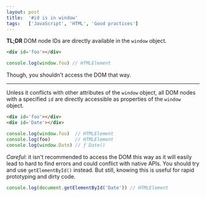 ```yaml
---
layout: post
title:  '#id is in window'
tags:   ['JavaScript', 'HTML', 'Good practices']
---
```


**TL;DR** DOM node IDs are directly available in the `window` object.
```html
<div id='foo'></div>
```
``` javascript
console.log(window.foo) // HTMLElement
```
Though, you shouldn't access the DOM that way.

<hr>

Unless it conflicts with other attributes of the `window` object, all DOM nodes with a specified `id` are directly accessible as properties of the `window` object.

```html
<div id='foo'></div>
<div id='Date'></div>
```
``` javascript
console.log(window.foo)  // HTMLElement
console.log(foo)         // HTMLElement
console.log(window.Date) // ƒ Date()
```

*Careful*: it isn't recommended to access the DOM this way as it will easily lead to hard to find errors and could conflict with native APIs. You should try and use `getElementById()` instead. But still, knowing this is useful for rapid prototyping and dirty code.

```javascript
console.log(document.getElementById('Date')) // HTMLElement
```